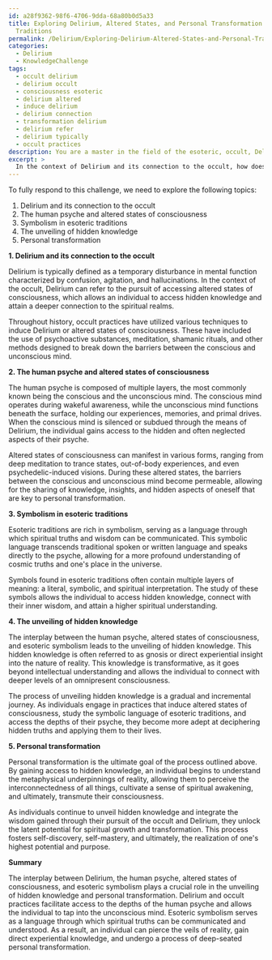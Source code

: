 ```yaml
---
id: a28f9362-98f6-4706-9dda-68a80b0d5a33
title: Exploring Delirium, Altered States, and Personal Transformation in Esoteric
  Traditions
permalink: /Delirium/Exploring-Delirium-Altered-States-and-Personal-Transformation-in-Esoteric-Traditions/
categories:
  - Delirium
  - KnowledgeChallenge
tags:
  - occult delirium
  - delirium occult
  - consciousness esoteric
  - delirium altered
  - induce delirium
  - delirium connection
  - transformation delirium
  - delirium refer
  - delirium typically
  - occult practices
description: You are a master in the field of the esoteric, occult, Delirium and Education. You are a writer of tests, challenges, books and deep knowledge on Delirium for initiates and students to gain deep insights and understanding from. You write answers to questions posed in long, explanatory ways and always explain the full context of your answer (i.e., related concepts, formulas, examples, or history), as well as the step-by-step thinking process you take to answer the challenges. Be rigorous and thorough, and summarize the key themes, ideas, and conclusions at the end.
excerpt: > 
  In the context of Delirium and its connection to the occult, how does the interplay between the human psyche, altered states of consciousness, and the symbolism found in esoteric traditions contribute to the unveiling of hidden knowledge and personal transformation?
---
```

To fully respond to this challenge, we need to explore the following topics:

1. Delirium and its connection to the occult
2. The human psyche and altered states of consciousness
3. Symbolism in esoteric traditions
4. The unveiling of hidden knowledge
5. Personal transformation

**1. Delirium and its connection to the occult**

Delirium is typically defined as a temporary disturbance in mental function characterized by confusion, agitation, and hallucinations. In the context of the occult, Delirium can refer to the pursuit of accessing altered states of consciousness, which allows an individual to access hidden knowledge and attain a deeper connection to the spiritual realms.

Throughout history, occult practices have utilized various techniques to induce Delirium or altered states of consciousness. These have included the use of psychoactive substances, meditation, shamanic rituals, and other methods designed to break down the barriers between the conscious and unconscious mind.

**2. The human psyche and altered states of consciousness**

The human psyche is composed of multiple layers, the most commonly known being the conscious and the unconscious mind. The conscious mind operates during wakeful awareness, while the unconscious mind functions beneath the surface, holding our experiences, memories, and primal drives. When the conscious mind is silenced or subdued through the means of Delirium, the individual gains access to the hidden and often neglected aspects of their psyche.

Altered states of consciousness can manifest in various forms, ranging from deep meditation to trance states, out-of-body experiences, and even psychedelic-induced visions. During these altered states, the barriers between the conscious and unconscious mind become permeable, allowing for the sharing of knowledge, insights, and hidden aspects of oneself that are key to personal transformation.

**3. Symbolism in esoteric traditions**

Esoteric traditions are rich in symbolism, serving as a language through which spiritual truths and wisdom can be communicated. This symbolic language transcends traditional spoken or written language and speaks directly to the psyche, allowing for a more profound understanding of cosmic truths and one's place in the universe.

Symbols found in esoteric traditions often contain multiple layers of meaning: a literal, symbolic, and spiritual interpretation. The study of these symbols allows the individual to access hidden knowledge, connect with their inner wisdom, and attain a higher spiritual understanding.

**4. The unveiling of hidden knowledge**

The interplay between the human psyche, altered states of consciousness, and esoteric symbolism leads to the unveiling of hidden knowledge. This hidden knowledge is often referred to as gnosis or direct experiential insight into the nature of reality. This knowledge is transformative, as it goes beyond intellectual understanding and allows the individual to connect with deeper levels of an omnipresent consciousness.

The process of unveiling hidden knowledge is a gradual and incremental journey. As individuals engage in practices that induce altered states of consciousness, study the symbolic language of esoteric traditions, and access the depths of their psyche, they become more adept at deciphering hidden truths and applying them to their lives.

**5. Personal transformation**

Personal transformation is the ultimate goal of the process outlined above. By gaining access to hidden knowledge, an individual begins to understand the metaphysical underpinnings of reality, allowing them to perceive the interconnectedness of all things, cultivate a sense of spiritual awakening, and ultimately, transmute their consciousness.

As individuals continue to unveil hidden knowledge and integrate the wisdom gained through their pursuit of the occult and Delirium, they unlock the latent potential for spiritual growth and transformation. This process fosters self-discovery, self-mastery, and ultimately, the realization of one's highest potential and purpose.

**Summary**

The interplay between Delirium, the human psyche, altered states of consciousness, and esoteric symbolism plays a crucial role in the unveiling of hidden knowledge and personal transformation. Delirium and occult practices facilitate access to the depths of the human psyche and allows the individual to tap into the unconscious mind. Esoteric symbolism serves as a language through which spiritual truths can be communicated and understood. As a result, an individual can pierce the veils of reality, gain direct experiential knowledge, and undergo a process of deep-seated personal transformation.
